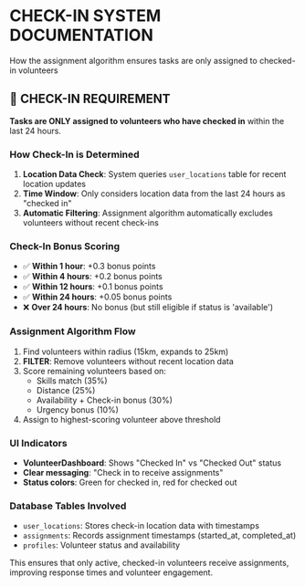 # CHECK-IN SYSTEM DOCUMENTATION

How the assignment algorithm ensures tasks are only assigned to checked-in volunteers

## 🔐 CHECK-IN REQUIREMENT

**Tasks are ONLY assigned to volunteers who have checked in** within the last 24 hours.

### How Check-In is Determined

1. **Location Data Check**: System queries `user_locations` table for recent location updates
2. **Time Window**: Only considers location data from the last 24 hours as "checked in"
3. **Automatic Filtering**: Assignment algorithm automatically excludes volunteers without recent check-ins

### Check-In Bonus Scoring

- ✅ **Within 1 hour**: +0.3 bonus points
- ✅ **Within 4 hours**: +0.2 bonus points
- ✅ **Within 12 hours**: +0.1 bonus points
- ✅ **Within 24 hours**: +0.05 bonus points
- ❌ **Over 24 hours**: No bonus (but still eligible if status is 'available')

### Assignment Algorithm Flow

1. Find volunteers within radius (15km, expands to 25km)
2. **FILTER**: Remove volunteers without recent location data
3. Score remaining volunteers based on:
   - Skills match (35%)
   - Distance (25%)
   - Availability + Check-in bonus (30%)
   - Urgency bonus (10%)
4. Assign to highest-scoring volunteer above threshold

### UI Indicators

- **VolunteerDashboard**: Shows "Checked In" vs "Checked Out" status
- **Clear messaging**: "Check in to receive assignments"
- **Status colors**: Green for checked in, red for checked out

### Database Tables Involved

- `user_locations`: Stores check-in location data with timestamps
- `assignments`: Records assignment timestamps (started_at, completed_at)
- `profiles`: Volunteer status and availability

This ensures that only active, checked-in volunteers receive assignments, improving response times and volunteer engagement.
